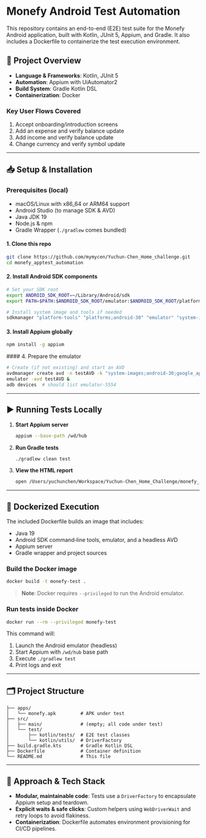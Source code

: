 # Monefy Android Test Automation

This repository contains an end-to-end (E2E) test suite for the Monefy Android application, built with Kotlin, JUnit 5, Appium, and Gradle. It also includes a Dockerfile to containerize the test execution environment.

## 🚀 Project Overview

- **Language & Frameworks**: Kotlin, JUnit 5  
- **Automation**: Appium with UiAutomator2  
- **Build System**: Gradle Kotlin DSL  
- **Containerization**: Docker  

### Key User Flows Covered
1. Accept onboarding/introduction screens  
2. Add an expense and verify balance update  
3. Add income and verify balance update  
4. Change currency and verify symbol update  

---

## 📥 Setup & Installation

### Prerequisites (local)
- macOS/Linux with x86_64 or ARM64 support  
- Android Studio (to manage SDK & AVD)  
- Java JDK 19  
- Node.js & npm  
- Gradle Wrapper (`./gradlew` comes bundled)  

#### 1. Clone this repo

```bash
git clone https://github.com/mymycen/Yuchun-Chen_Home_challenge.git
cd monefy_apptest_automation
```

#### 2. Install Android SDK components

```bash
# Set your SDK root
export ANDROID_SDK_ROOT=~/Library/Android/sdk
export PATH=$PATH:$ANDROID_SDK_ROOT/emulator:$ANDROID_SDK_ROOT/platform-tools

# Install system image and tools if needed
sdkmanager "platform-tools" "platforms;android-30" "emulator" "system-images;android-30;google_apis;x86_64"
```

#### 3. Install Appium globally

```bash
npm install -g appium
```

#### 4. Prepare the emulator

```bash
# Create (if not existing) and start an AVD
avdmanager create avd -n testAVD -k "system-images;android-30;google_apis;x86_64" --force
emulator -avd testAVD &
adb devices  # should list emulator-5554
```

---

## ▶️ Running Tests Locally

1. **Start Appium server**  
   ```bash
   appium --base-path /wd/hub
   ```

2. **Run Gradle tests**  
   ```bash
   ./gradlew clean test
   ```

3. **View the HTML report**  
   ```bash
   open /Users/yuchunchen/Workspace/Yuchun-Chen_Home_Challenge/monefy_apptest_automation/build/reports/tests/test/packages/tests.html
   ```

---

## 🐳 Dockerized Execution

The included Dockerfile builds an image that includes:
- Java 19  
- Android SDK command‑line tools, emulator, and a headless AVD  
- Appium server  
- Gradle wrapper and project sources  

### Build the Docker image

```bash
docker build -t monefy-test .
```

> **Note**: Docker requires `--privileged` to run the Android emulator.

### Run tests inside Docker

```bash
docker run --rm --privileged monefy-test
```

This command will:  
1. Launch the Android emulator (headless)  
2. Start Appium with `/wd/hub` base path  
3. Execute `./gradlew test`  
4. Print logs and exit  

---

## 🗂️ Project Structure

```
├── apps/
│   └── monefy.apk         # APK under test
├── src/
│   ├── main/              # (empty; all code under test)
│   └── test/
│       ├── kotlin/tests/  # E2E test classes
│       └── kotlin/utils/  # DriverFactory
├── build.gradle.kts       # Gradle Kotlin DSL
├── Dockerfile             # Container definition
└── README.md              # This file
```

---

## 📖 Approach & Tech Stack

- **Modular, maintainable code**: Tests use a `DriverFactory` to encapsulate Appium setup and teardown.  
- **Explicit waits & safe clicks**: Custom helpers using `WebDriverWait` and retry loops to avoid flakiness.  
- **Containerization**: Dockerfile automates environment provisioning for CI/CD pipelines.

